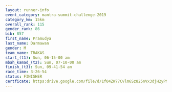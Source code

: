 ```yaml
---
layout: runner-info 
event_category: mantra-summit-challenge-2019 
category_km: 15km 
overall_rank: 115
gender_rank: 86
bib: 857
first_name: Pramudya
last_name: Darmawan
gender: M
team_name: TRAKAS
start_(t1): Sun, 06-15-00 am
mbah_kamad_(t2): Sun, 07-10-00 am
finish_(t3): Sun, 09-41-54 am
race_time: 3-26-54
status: FINISHER
certficate: https:drive.google.com/file/d/1fO4ZW77Cvlm6Sz825nVx3djH2yPMv37L/view?usp=sharing
---
```

